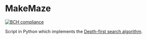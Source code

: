 # MakeMaze

[![BCH compliance](https://bettercodehub.com/edge/badge/nikiforosbotis/MakeMaze)](https://bettercodehub.com/)

Script in Python which implements the [Depth-first search algorithm](https://en.wikipedia.org/wiki/Depth-first_search).
